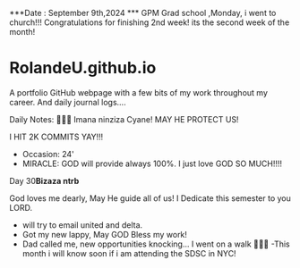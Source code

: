 ***Date : September 9th,2024 *** GPM Grad school ,Monday, i went to church!!! Congratulations for finishing 2nd week! its the second week of the month!
# RolandeU.github.io

A portfolio GitHub webpage with a few bits of my work throughout my career. And daily journal logs....

Daily Notes:
💚🙏🏾 Imana ninziza Cyane! MAY HE PROTECT US!

I HIT 2K COMMITS YAY!!!

- Occasion: 24'
- MIRACLE: GOD will provide always 100%. I just love GOD SO MUCH!!!!

Day 30**Bizaza ntrb** 

God loves me dearly, May He guide all of  us!
I Dedicate this semester to you LORD.

- will try to email united and delta.
- Got my new lappy, May GOD Bless my work!
- Dad called me, new opportunities knocking...
I went on a walk 💚💚💚
-This month i will know soon if i am attending the SDSC in NYC!
   






